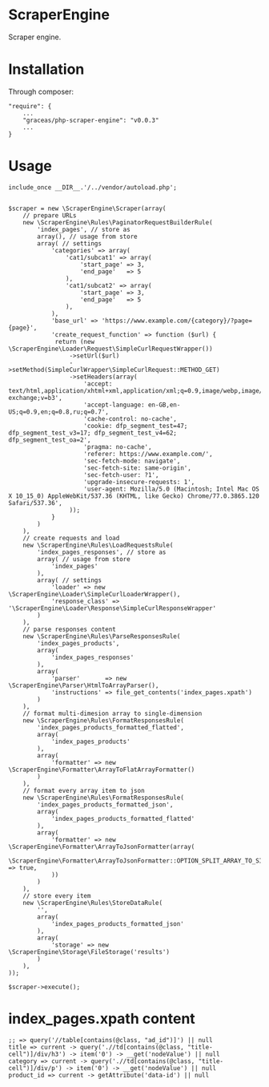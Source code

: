 ScraperEngine
=============

Scraper engine.

Installation
============

Through composer:

    "require": {
        ...
        "graceas/php-scraper-engine": "v0.0.3"
        ...
    }

Usage
=====

    include_once __DIR__.'/../vendor/autoload.php';
    
    
    $scraper = new \ScraperEngine\Scraper(array(
        // prepare URLs
        new \ScraperEngine\Rules\PaginatorRequestBuilderRule(
            'index_pages', // store as
            array(), // usage from store
            array( // settings
                'categories' => array(
                    'cat1/subcat1' => array(
                        'start_page' => 3,
                        'end_page'   => 5
                    ),
                    'cat1/subcat2' => array(
                        'start_page' => 3,
                        'end_page'   => 5
                    ),
                ),
                'base_url' => 'https://www.example.com/{category}/?page={page}',
                'create_request_function' => function ($url) {
                 return (new \ScraperEngine\Loader\Request\SimpleCurlRequestWrapper())
                     ->setUrl($url)
                     ->setMethod(SimpleCurlWrapper\SimpleCurlRequest::METHOD_GET)
                     ->setHeaders(array(
                         'accept: text/html,application/xhtml+xml,application/xml;q=0.9,image/webp,image/apng,*/*;q=0.8,application/signed-exchange;v=b3',
                         'accept-language: en-GB,en-US;q=0.9,en;q=0.8,ru;q=0.7',
                         'cache-control: no-cache',
                         'cookie: dfp_segment_test=47; dfp_segment_test_v3=17; dfp_segment_test_v4=62; dfp_segment_test_oa=2',
                         'pragma: no-cache',
                         'referer: https://www.example.com/',
                         'sec-fetch-mode: navigate',
                         'sec-fetch-site: same-origin',
                         'sec-fetch-user: ?1',
                         'upgrade-insecure-requests: 1',
                         'user-agent: Mozilla/5.0 (Macintosh; Intel Mac OS X 10_15_0) AppleWebKit/537.36 (KHTML, like Gecko) Chrome/77.0.3865.120 Safari/537.36',
                     ));
                }
            )
        ),
        // create requests and load
        new \ScraperEngine\Rules\LoadRequestsRule(
            'index_pages_responses', // store as
            array( // usage from store
                'index_pages'
            ),
            array( // settings
                'loader' => new \ScraperEngine\Loader\SimpleCurlLoaderWrapper(),
                'response_class' => '\ScraperEngine\Loader\Response\SimpleCurlResponseWrapper'
            )
        ),
        // parse responses content
        new \ScraperEngine\Rules\ParseResponsesRule(
            'index_pages_products',
            array(
                'index_pages_responses'
            ),
            array(
                'parser'       => new \ScraperEngine\Parser\HtmlToArrayParser(),
                'instructions' => file_get_contents('index_pages.xpath')
            )
        ),
        // format multi-dimesion array to single-dimension
        new \ScraperEngine\Rules\FormatResponsesRule(
            'index_pages_products_formatted_flatted',
            array(
                'index_pages_products'
            ),
            array(
                'formatter' => new \ScraperEngine\Formatter\ArrayToFlatArrayFormatter()
            )
        ),
        // format every array item to json
        new \ScraperEngine\Rules\FormatResponsesRule(
            'index_pages_products_formatted_json',
            array(
                'index_pages_products_formatted_flatted'
            ),
            array(
                'formatter' => new \ScraperEngine\Formatter\ArrayToJsonFormatter(array(
                    \ScraperEngine\Formatter\ArrayToJsonFormatter::OPTION_SPLIT_ARRAY_TO_SINGLE_ELEMENTS => true,
                ))
            )
        ),
        // store every item
        new \ScraperEngine\Rules\StoreDataRule(
            '',
            array(
                'index_pages_products_formatted_json'
            ),
            array(
                'storage' => new \ScraperEngine\Storage\FileStorage('results')
            )
        ),
    ));
    
    $scraper->execute();

index_pages.xpath content
=========================

    ;; => query('//table[contains(@class, "ad_id")]') || null
    title => current -> query('.//td[contains(@class, "title-cell")]/div/h3') -> item('0') -> __get('nodeValue') || null
    category => current -> query('.//td[contains(@class, "title-cell")]/div/p') -> item('0') -> __get('nodeValue') || null
    product_id => current -> getAttribute('data-id') || null

